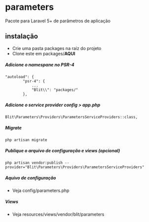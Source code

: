 # parameters
Pacote para Laravel 5+ de parâmetros de aplicação

## instalação

- Crie uma pasta packages na raíz do projeto
- Clone este em packages/**AQUI**

##### Adicione o namespane no PSR-4

```
"autoload": {
        "psr-4": {
            ...
            "Blit\\": "packages/"
        },
```

##### Adicione o service provider config > app.php

```
Blit\Parameters\Providers\ParametersServiceProviders::class,
```

##### Migrate

```
php artisan migrate
```

##### Publique o arquivo de configuração e views (opcional)

```
php artisan vendor:publish --provider="Blit\Parameters\Providers\ParametersServiceProviders"
```

##### Aquivo de configuração

- Veja config/parameters.php

##### Views

- Veja resources/views/vendor/blit/parameters